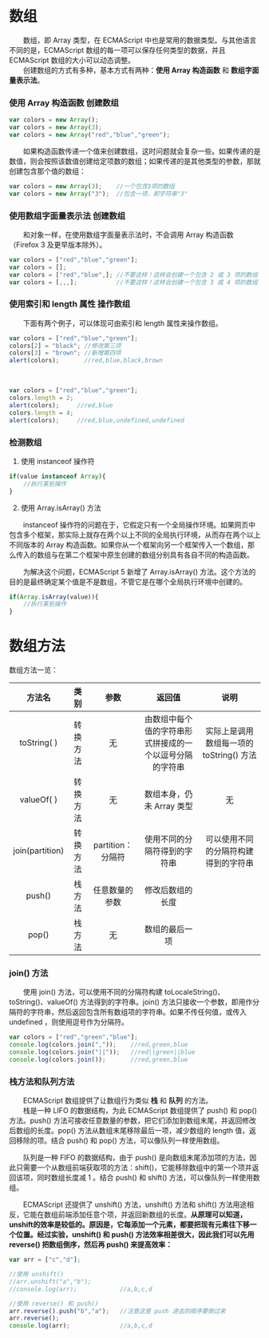 # 数组
　　数组，即 Array 类型，在 ECMAScript 中也是常用的数据类型。与其他语言不同的是，ECMAScript 数组的每一项可以保存任何类型的数据，并且ECMAScript 数组的大小可以动态调整。
  <br>
　　创建数组的方式有多种，基本方式有两种：**使用 Array 构造函数** 和 **数组字面量表示法**。
  <br>
### 使用 Array 构造函数 创建数组
```javascript
var colors = new Array();
var colors = new Array(3);
var colors = new Array("red","blue","green");
```
　　如果构造函数传递一个值来创建数组，这时问题就会复杂一些。如果传递的是数值，则会按照该数值创建给定项数的数组；如果传递的是其他类型的参数，那就创建包含那个值的数组：
```javascript
var colors = new Array(3);    //一个包含3项的数组
var colors = new Array("3");  //包含一项，即字符串"3"
```

### 使用数组字面量表示法 创建数组
　　和对象一样，在使用数组字面量表示法时，不会调用 Array 构造函数（Firefox 3 及更早版本除外）。
```javascript
var colors = ["red","blue","green"];
var colors = [];
var colors = ["red","blue",]; //不要这样！这样会创建一个包含 2 或 3 项的数组
var colors = [,,,];           //不要这样！这样会创建一个包含 3 或 4 项的数组
```

### 使用索引和 length 属性 操作数组
　　下面有两个例子，可以体现可由索引和 length 属性来操作数组。
```javascript
var colors = ["red","blue","green"];
colors[2] = "black"; //修改第三项
colors[3] = "brown"; //新增第四项
alert(colors);       //red,blue,black,brown
```
<br>

```javascript
var colors = ["red","blue","green"];
colors.length = 2;
alert(colors);     //red,blue
colors.length = 4;
alert(colors);     //red,blue,undefined,undefined
```

### 检测数组
1. 使用 instanceof 操作符
```javascript
if(value instanceof Array){
    //执行某些操作
}
```
2. 使用 Array.isArray() 方法

　　instanceof 操作符的问题在于，它假定只有一个全局操作环境。如果网页中包含多个框架，那实际上就存在两个以上不同的全局执行环境，从而存在两个以上不同版本的 Array 构造函数。如果你从一个框架向另一个框架传入一个数组，那么传入的数组与在第二个框架中原生创建的数组分别具有各自不同的构造函数。
  
　　为解决这个问题，ECMAScript 5 新增了 Array.isArray() 方法。这个方法的目的是最终确定某个值是不是数组，不管它是在哪个全局执行环境中创建的。
```javascript
if(Array.isArray(value)){
    //执行某些操作
}
```

# 数组方法


数组方法一览：

| 方法名 | 类别 | 参数 | 返回值 | 说明 | 
|:------:|:------:|:------:|:------:|:------:|
|toString( )|转换方法|无|由数组中每个值的字符串形式拼接成的一个以逗号分隔的字符串|实际上是调用数组每一项的 toString() 方法|
|valueOf( )|转换方法|无|数组本身，仍未 Array 类型|无|
|join(partition)|转换方法|partition：分隔符|使用不同的分隔符得到的字符串|可以使用不同的分隔符构建得到的字符串|
|push()|栈方法|任意数量的参数|修改后数组的长度||
|pop()|栈方法|无|数组的最后一项||

### join() 方法
　　使用 join() 方法，可以使用不同的分隔符构建 toLocaleString()、toString()、valueOf() 方法得到的字符串。join() 方法只接收一个参数，即用作分隔符的字符串，然后返回包含所有数组项的字符串。如果不传任何值，或传入 undefined ，则使用逗号作为分隔符。
```javascript
var colors = ["red","green","blue"];
console.log(colors.join(","));    //red,green,blue
console.log(colors.join("||"));   //red||green||blue
console.log(colors.join());       //red,green,blue
```

### 栈方法和队列方法
　　ECMAScript 数组提供了让数组行为类似 **栈** 和 **队列** 的方法。<br>
　　栈是一种 LIFO 的数据结构，为此 ECMAScript 数组提供了 push() 和 pop() 方法。push() 方法可接收任意数量的参数，把它们添加到数组末尾，并返回修改后数组的长度。pop() 方法从数组末尾移除最后一项，减少数组的 length 值，返回移除的项。结合 push() 和 pop() 方法，可以像队列一样使用数组。
  
　　队列是一种 FIFO 的数据结构，由于 push() 是向数组末尾添加项的方法，因此只需要一个从数组前端获取项的方法：shift()，它能移除数组中的第一个项并返回该项，同时数组长度减 1 。结合 push() 和 shift() 方法，可以像队列一样使用数组。
  
　　ECMAScript 还提供了 unshift() 方法，unshift() 方法和 shift() 方法用途相反，它能在数组前端添加任意个项，并返回新数组的长度。**从原理可以知道，unshift的效率是较低的。原因是，它每添加一个元素，都要把现有元素往下移一个位置。经过实验，unshift() 和 push() 方法效率相差很大，因此我们可以先用 reverse() 把数组倒序，然后再 push() 来提高效率：**
```javascript
var arr = ["c","d"];

//使用 unshift()
//arr.unshift("a","b");
//console.log(arr);            //a,b,c,d

//使用 reverse() 和 push()
arr.reverse().push("b","a");   //注意这里 push 进去的顺序要倒过来
arr.reverse();   
console.log(arr);              //a,b,c,d
```

